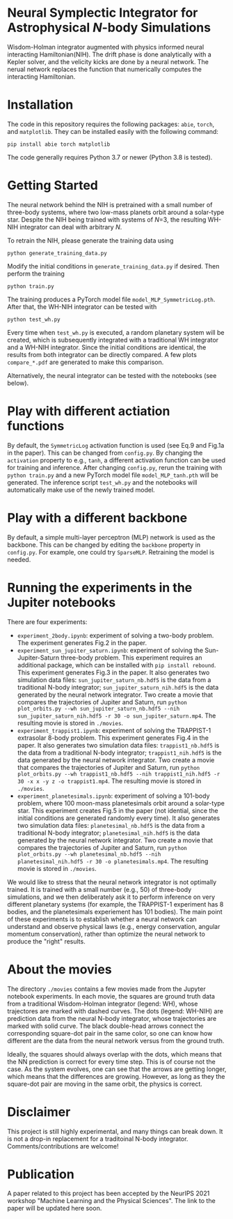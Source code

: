 # Neural Symplectic Integrator for Astrophysical *N*-body Simulations
Wisdom-Holman integrator augmented with physics informed neural interacting Hamiltonian(NIH). The drift phase is done analytically with a Kepler solver, and the velicity kicks are done by a neural network. The nerual network replaces the function that numerically computes the interacting Hamiltonian.

# Installation
The code in this repository requires the following packages: `abie`, `torch`, and `matplotlib`. They can be installed easily with the following command:

    pip install abie torch matplotlib

The code generally requires Python 3.7 or newer (Python 3.8 is tested).

# Getting Started
The neural network behind the NIH is pretrained with a small number of three-body systems, where two low-mass planets orbit around a solar-type star. Despite the NIH being trained with systems of *N*=3, the resulting WH-NIH integrator can deal with arbitrary *N*.

To retrain the NIH, please generate the training data using

    python generate_training_data.py

Modify the initial conditions in `generate_training_data.py` if desired. Then perform the training

    python train.py
The training produces a PyTorch model file `model_MLP_SymmetricLog.pth`. After that, the WH-NIH integrator can be tested with

    python test_wh.py

Every time when `test_wh.py` is executed, a random planetary system will be created, which is subsequently integrated with a traditional WH integrator and a WH-NIH integrator. Since the initial conditions are identical, the results from both integrator can be directly compared. A few plots `compare_*.pdf` are generated to make this comparison.

Alternatively, the neural integrator can be tested with the notebooks (see below).

# Play with different actiation functions
By default, the `SymmetricLog` activation function is used (see Eq.9 and Fig.1a in the paper). This can be changed from `config.py`. By changing the `activation` property to e.g., `tanh`, a different activation function can be used for training and inference. After changing `config.py`, rerun the training with `python train.py` and a new PyTorch model file `model_MLP_tanh.pth` will be generated. The inference script `test_wh.py` and the notebooks will automatically make use of the newly trained model.

# Play with a different backbone
By default, a simple multi-layer perceptron (MLP) network is used as the backbone. This can be changed by editing the `backbone` property in `config.py`. For example, one could try `SparseMLP`. Retraining the model is needed.

# Running the experiments in the Jupiter notebooks
There are four experiments:
- `experiment_2body.ipynb`: experiment of solving a two-body problem. The experiment generates Fig.2 in the paper. 
- `experiment_sun_jupiter_saturn.ipynb`: experiment of solving the Sun-Jupiter-Saturn three-body problem. This experiment requires an additional package, which can be installed with `pip install rebound`. This experiment generates Fig.3 in the paper. It also generates two simulation data files: `sun_jupiter_saturn_nb.hdf5` is the data from a traditional N-body integrator; `sun_jupiter_saturn_nih.hdf5` is the data generated by the neural network integrator. Two create a movie that compares the trajectories of Jupiter and Saturn, run `python plot_orbits.py --wh sun_jupiter_saturn_nb.hdf5 --nih sun_jupiter_saturn_nih.hdf5 -r 30 -o sun_jupiter_saturn.mp4`. The resulting movie is stored in `./movies`.
- `experiment_trappist1.ipynb`: experiment of solving the TRAPPIST-1 extrasolar 8-body problem. This experiment generates Fig.4 in the paper. It also generates two simulation data files: `trappist1_nb.hdf5` is the data from a traditional N-body integrator; `trappist1_nih.hdf5` is the data generated by the neural network integrator. Two create a movie that compares the trajectories of Jupiter and Saturn, run `python plot_orbits.py --wh trappist1_nb.hdf5 --nih trappist1_nih.hdf5 -r 30 -x x -y z -o trappist1.mp4`. The resulting movie is stored in `./movies`.
- `experiment_planetesimals.ipynb`: experiment of solving a 101-body problem, where 100 moon-mass planetesimals orbit around a solar-type star. This experiment creates Fig.5 in the paper (not idential, since the initial conditions are generated randomly every time). It also generates two simulation data files: `planetesimal_nb.hdf5` is the data from a traditional N-body integrator; `planetesimal_nih.hdf5` is the data generated by the neural network integrator. Two create a movie that compares the trajectories of Jupiter and Saturn, run `python plot_orbits.py --wh planetesimal_nb.hdf5 --nih planetesimal_nih.hdf5 -r 30 -o planetesimals.mp4`. The resulting movie is stored in `./movies`.

We would like to stress that the neural network integrator is not optimally trained. It is trained with a small number (e.g., 50) of three-body simulations, and we then deliberately ask it to perform inference on very different planetary systems (for example, the TRAPPIST-1 experiment has 8 bodies, and the planetesimals experiement has 101 bodies). The main point of these experiments is to establish whether a neural network can understand and observe physical laws (e.g., energy conservation, angular momentum conservation), rather than optimize the neural network to produce the "right" results.


# About the movies
The directory `./movies` contains a few movies made from the Jupyter notebook experiments. In each movie, the squares are ground truth data from a traditional Wisdom-Holman integrator (legend: WH), whose trajectores are marked with dashed curves. The dots (legend: WH-NIH) are prediction data from the neural N-body integrator, whose trajectories are marked with solid curve. The black double-head arrows connect the corresponding square-dot pair in the same color, so one can know how different are the data from the neural network versus from the ground truth.

Ideally, the squares should always overlap with the dots, which means that the NN prediction is correct for every time step. This is of course not the case. As the system evolves, one can see that the arrows are getting longer, which means that the differences are growing. However, as long as they the square-dot pair are moving in the same orbit, the physics is correct.

# Disclaimer
This project is still highly experimental, and many things can break down. It is not a drop-in replacement for a traditoinal N-body integrator. Comments/contributions are welcome!

# Publication
A paper related to this project has been accepted by the NeurIPS 2021 workshop "Machine Learning and the Physical Sciences". The link to the paper will be updated here soon.


